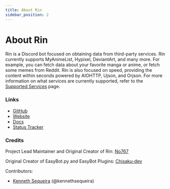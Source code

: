 ```yaml
---
title: About Rin
sidebar_position: 2
---
```


# About Rin

Rin is a Discord bot focused on obtaining data from third-party services. Rin currently supports MyAnimeList, Hypixel, DeviantArt, and many more. For example, you can fetch data about your favorite manga or anime, or fetch some memes from Reddit. Rin is also focused on speed, providing the content within seconds powered by AIOHTTP, Ujson, and Orjson. For more information on what services are currently supported, refer to the [Supported Services](./supported-services.md) page.

### Links

- [GitHub](https://github.com/No767/Rin)
- [Website](https://rinbot.live)
- [Docs](https://docs.rinbot.live)
- [Status Tracker](https://status.rinbot.live)

### Credits

Project Lead Maintainer and Original Creator of Rin: [No767](https://github.com/No767)

Original Creator of EasyBot.py and EasyBot Plugins: [Chisaku-dev](https://github.com/chisaku-dev)

Contributors: 
- [Kenneth Sequeira](https://github.com/kennethsequeira) (@kennethsequeira)


